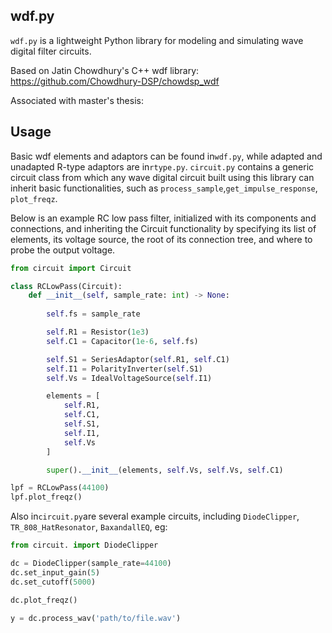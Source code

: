 ## wdf.py
<code>wdf.py</code> is a lightweight Python library for modeling and simulating wave digital filter circuits.

Based on Jatin Chowdhury's C++ wdf library:  https://github.com/Chowdhury-DSP/chowdsp_wdf

Associated with master's thesis:

## Usage

Basic wdf elements and adaptors can be found in<code>wdf.py</code>, while adapted and unadapted R-type adaptors are in<code>rtype.py</code>.  <code>circuit.py</code> contains a generic circuit class from which any wave digital circuit built using this library can inherit basic functionalities, such as  <code>process_sample</code>,<code>get_impulse_response</code>, <code>plot_freqz</code>.

Below is an example RC low pass filter, initialized with its components and connections, and inheriting the Circuit functionality by specifying its list of elements, its voltage source, the root of its connection tree, and where to probe the output voltage.  
```python
from circuit import Circuit

class RCLowPass(Circuit):
    def __init__(self, sample_rate: int) -> None:
    
        self.fs = sample_rate

        self.R1 = Resistor(1e3)
        self.C1 = Capacitor(1e-6, self.fs)

        self.S1 = SeriesAdaptor(self.R1, self.C1)
        self.I1 = PolarityInverter(self.S1)
        self.Vs = IdealVoltageSource(self.I1)

        elements = [
            self.R1,
            self.C1,
            self.S1,
            self.I1,
            self.Vs
        ]

        super().__init__(elements, self.Vs, self.Vs, self.C1)

lpf = RCLowPass(44100)
lpf.plot_freqz()
```

Also in<code>circuit.py</code>are several example circuits, including <code>DiodeClipper</code>, <code>TR_808_HatResonator</code>, <code>BaxandallEQ</code>, eg:
```python
from circuit. import DiodeClipper

dc = DiodeClipper(sample_rate=44100)
dc.set_input_gain(5)
dc.set_cutoff(5000)

dc.plot_freqz()

y = dc.process_wav('path/to/file.wav')

```


